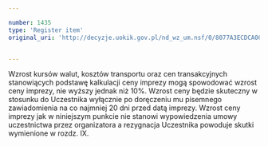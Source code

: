 ```yaml
---

number: 1435
type: 'Register item'
original_uri: 'http://decyzje.uokik.gov.pl/nd_wz_um.nsf/0/8077A3ECDCA00B04C12574780034C337?OpenDocument'


---
```


Wzrost kursów walut, kosztów transportu oraz cen transakcyjnych stanowiących podstawę kalkulacji ceny imprezy mogą spowodować wzrost ceny imprezy, nie wyższy jednak niż 10%. Wzrost ceny będzie skuteczny w stosunku do Uczestnika wyłącznie po doręczeniu mu pisemnego zawiadomienia na co najmniej 20 dni przed datą imprezy. Wzrost ceny imprezy jak w niniejszym punkcie nie stanowi wypowiedzenia umowy uczestnictwa przez organizatora a rezygnacja Uczestnika powoduje skutki wymienione w rozdz. IX. 
